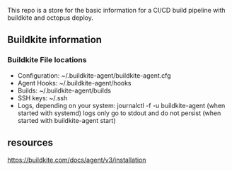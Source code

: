 

This repo is a store for the basic information for a CI/CD build pipeline with
buildkite and octopus deploy.



## Buildkite information
### Buildkite File locations

-    Configuration: ~/.buildkite-agent/buildkite-agent.cfg
-    Agent Hooks: ~/.buildkite-agent/hooks
-    Builds: ~/.buildkite-agent/builds
-    SSH keys: ~/.ssh
-    Logs, depending on your system:
        journalctl -f -u buildkite-agent (when started with systemd)
        logs only go to stdout and do not persist (when started with buildkite-agent start)



## resources
https://buildkite.com/docs/agent/v3/installation